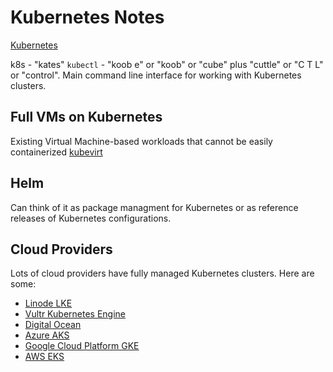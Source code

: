 # Kubernetes Notes
[Kubernetes](https://kubernetes.io/)

k8s - "kates"
`kubectl` - "koob e" or "koob" or "cube" plus "cuttle" or "C T L" or "control". Main command line interface for working with Kubernetes clusters.

## Full VMs on Kubernetes
Existing Virtual Machine-based workloads that cannot be easily containerized
[kubevirt](https://kubevirt.io/)

## Helm
Can think of it as package managment for Kubernetes or as reference releases of Kubernetes configurations.

## Cloud Providers
Lots of cloud providers have fully managed Kubernetes clusters. Here are some:

 * [Linode LKE](https://www.linode.com/products/kubernetes/)
 * [Vultr Kubernetes Engine](https://www.vultr.com/pricing/#kubernetes-engine)
 * [Digital Ocean](https://www.digitalocean.com/products/kubernetes)
 * [Azure AKS](https://azure.microsoft.com/en-us/services/kubernetes-service/)
 * [Google Cloud Platform GKE](https://azure.microsoft.com/en-us/services/kubernetes-service/)
 * [AWS EKS](https://aws.amazon.com/kubernetes/)

